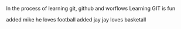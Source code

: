 In the process of learning git, github and worflows
Learning GIT is fun

added mike 
he loves football
added jay
jay loves basketall